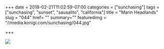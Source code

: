 +++
date = 2018-02-21T11:02:59-07:00
categories = ["sunchasing"]
tags = ["sunchasing", "sunset", "sausalito", "california"]
title = "Marin Headlands"
slug = "044"
href= ""
summary=""
featuredimg = "//media.konigi.com/sunchasing/044.jpg"

+++

<img src="//media.konigi.com/sunchasing/044.jpg" />